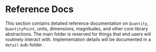 # Reference Docs

This section contains detailed reference documentation on `Quantity`, `QuantityPoint`, units,
dimensions, magnitudes, and other core library abstractions.  The main folder is reserved for things
that end users will routinely interact with.  Implementation details will be documented in
a `detail` sub-folder.
